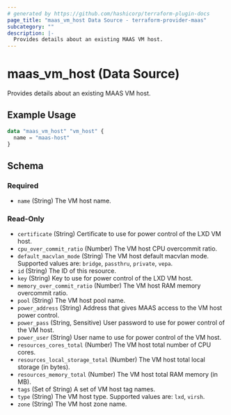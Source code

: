 ```yaml
---
# generated by https://github.com/hashicorp/terraform-plugin-docs
page_title: "maas_vm_host Data Source - terraform-provider-maas"
subcategory: ""
description: |-
  Provides details about an existing MAAS VM host.
---
```


# maas_vm_host (Data Source)

Provides details about an existing MAAS VM host.

## Example Usage

```terraform
data "maas_vm_host" "vm_host" {
  name = "maas-host"
}
```

<!-- schema generated by tfplugindocs -->
## Schema

### Required

- `name` (String) The VM host name.

### Read-Only

- `certificate` (String) Certificate to use for power control of the LXD VM host.
- `cpu_over_commit_ratio` (Number) The VM host CPU overcommit ratio.
- `default_macvlan_mode` (String) The VM host default macvlan mode. Supported values are: `bridge`, `passthru`, `private`, `vepa`.
- `id` (String) The ID of this resource.
- `key` (String) Key to use for power control of the LXD VM host.
- `memory_over_commit_ratio` (Number) The VM host RAM memory overcommit ratio.
- `pool` (String) The VM host pool name.
- `power_address` (String) Address that gives MAAS access to the VM host power control.
- `power_pass` (String, Sensitive) User password to use for power control of the VM host.
- `power_user` (String) User name to use for power control of the VM host.
- `resources_cores_total` (Number) The VM host total number of CPU cores.
- `resources_local_storage_total` (Number) The VM host total local storage (in bytes).
- `resources_memory_total` (Number) The VM host total RAM memory (in MB).
- `tags` (Set of String) A set of VM host tag names.
- `type` (String) The VM host type. Supported values are: `lxd`, `virsh`.
- `zone` (String) The VM host zone name.

